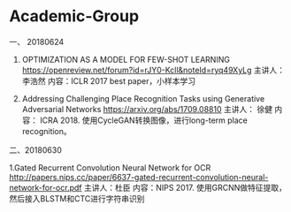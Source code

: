 # Academic-Group

一、 20180624

1. OPTIMIZATION AS A MODEL FOR FEW-SHOT LEARNING
https://openreview.net/forum?id=rJY0-Kcll&noteId=ryq49XyLg
主讲人：李浩然
内容：ICLR 2017 best paper，小样本学习
   
2. Addressing Challenging Place Recognition Tasks using Generative Adversarial Networks
https://arxiv.org/abs/1709.08810
主讲人： 徐健
内容： ICRA 2018. 使用CycleGAN转换图像，进行long-term place recognition。

二、20180630

1.Gated Recurrent Convolution Neural Network for OCR
http://papers.nips.cc/paper/6637-gated-recurrent-convolution-neural-network-for-ocr.pdf
主讲人：杜臣
内容：NIPS 2017.  使用GRCNN做特征提取，然后接入BLSTM和CTC进行字符串识别
 

